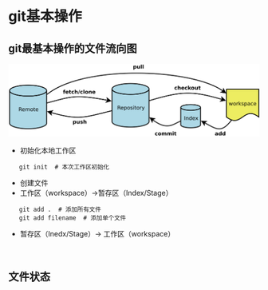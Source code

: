 # git基本操作

## git最基本操作的文件流向图

![基本操作文件流](https://github.com/wencaixu/Java-Core-Algorithm/blob/master/src/docs/Guides/images/git/git-basic-operation.png)

- 初始化本地工作区
```shell
   git init  # 本次工作区初始化
```
- 创建文件
- 工作区（workspace）->暂存区（Index/Stage）

```shell
   git add .  # 添加所有文件
   git add filename  # 添加单个文件
```
- 暂存区（Inedx/Stage）-> 工作区（workspace）

```shell
  
```


## 文件状态  